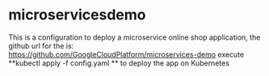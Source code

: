 # microservicesdemo
This is a configuration to deploy a microservice online shop application, the github url for the is:
https://github.com/GoogleCloudPlatform/microservices-demo
execute **kubectl apply -f config.yaml ** to deploy the app on Kubernetes
 

